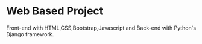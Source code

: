 # Web Based Project
Front-end with HTML,CSS,Bootstrap,Javascript
and Back-end with Python's Django framework.
